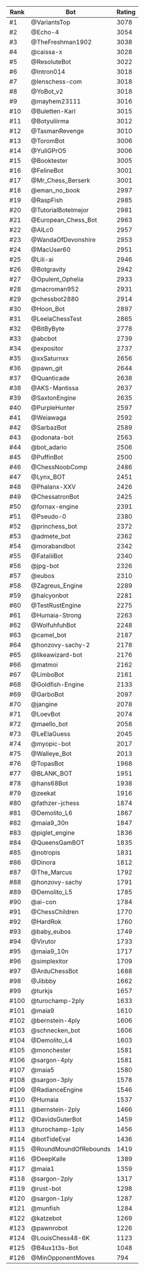 Rank|Bot|Rating
---|---|---
#1|@VariantsTop|3078
#2|@Echo-4|3054
#3|@TheFreshman1902|3038
#4|@caissa-x|3028
#5|@ResoluteBot|3022
#6|@Intron014|3018
#7|@lenschess-com|3018
#8|@YoBot_v2|3018
#9|@mayhem23111|3016
#10|@Buletten-Karl|3015
#11|@Botyuliirma|3012
#12|@TasmanRevenge|3010
#13|@ToromBot|3006
#14|@YuliGPrO5|3006
#15|@Booktester|3005
#16|@FelineBot|3001
#17|@Mr_Chess_Berserk|3001
#18|@eman_no_book|2997
#19|@RaspFish|2985
#20|@TutorialBotelmejor|2981
#21|@European_Chess_Bot|2963
#22|@AILc0|2957
#23|@WandaOfDevonshire|2953
#24|@MacUser60|2951
#25|@Lili-ai|2946
#26|@Botgravity|2942
#27|@Opulent_Ophelia|2933
#28|@macroman952|2931
#29|@chessbot2880|2914
#30|@Hoon_Bot|2897
#31|@LeelaChessTest|2865
#32|@BitByByte|2778
#33|@abcbot|2739
#34|@expositor|2737
#35|@xxSaturnxx|2656
#36|@pawn_git|2644
#37|@Quanticade|2638
#38|@AKS-Mantissa|2637
#39|@SaxtonEngine|2635
#40|@PurpleHunter|2597
#41|@Weiawaga|2592
#42|@SarbazBot|2589
#43|@odonata-bot|2563
#44|@bot_adario|2506
#45|@PuffinBot|2500
#46|@ChessNoobComp|2486
#47|@Lynx_BOT|2451
#48|@Phalanx-XXV|2426
#49|@ChessatronBot|2425
#50|@fornax-engine|2391
#51|@Pseudo-0|2380
#52|@princhess_bot|2372
#53|@admete_bot|2362
#54|@morabandbot|2342
#55|@FataliiBot|2340
#56|@jpg-bot|2326
#57|@eubos|2310
#58|@Zagreus_Engine|2289
#59|@halcyonbot|2281
#60|@TestRustEngine|2275
#61|@Humaia-Strong|2263
#62|@WolfuhfuhBot|2248
#63|@camel_bot|2187
#64|@honzovy-sachy-2|2178
#65|@likeawizard-bot|2176
#66|@matmoi|2162
#67|@LimboBot|2161
#68|@Goldfish-Engine|2133
#69|@GarboBot|2097
#70|@jangine|2078
#71|@LoevBot|2074
#72|@maello_bot|2058
#73|@LeElaGuess|2045
#74|@myopic-bot|2017
#75|@Walleye_Bot|2013
#76|@TopasBot|1968
#77|@BLANK_BOT|1951
#78|@hans68Bot|1938
#79|@zeekat|1916
#80|@fathzer-jchess|1874
#81|@Demolito_L6|1867
#82|@maia9_30n|1847
#83|@piglet_engine|1836
#84|@QueensGamBOT|1835
#85|@notropis|1831
#86|@Dinora|1812
#87|@The_Marcus|1792
#88|@honzovy-sachy|1791
#89|@Demolito_L5|1785
#90|@ai-con|1784
#91|@ChessChildren|1770
#92|@HardRok|1760
#93|@baby_eubos|1749
#94|@Virutor|1733
#95|@maia9_10n|1717
#96|@simplexitor|1709
#97|@ArduChessBot|1688
#98|@Jibbby|1662
#99|@turkjs|1657
#100|@turochamp-2ply|1633
#101|@maia9|1610
#102|@bernstein-4ply|1606
#103|@schnecken_bot|1606
#104|@Demolito_L4|1603
#105|@monchester|1581
#106|@sargon-4ply|1581
#107|@maia5|1580
#108|@sargon-3ply|1578
#109|@RadianceEngine|1546
#110|@Humaia|1537
#111|@bernstein-2ply|1466
#112|@DavidsGuterBot|1459
#113|@turochamp-1ply|1456
#114|@botTideEval|1436
#115|@RoundMoundOfRebounds|1419
#116|@DeepKalle|1389
#117|@maia1|1359
#118|@sargon-2ply|1317
#119|@rust-bot|1298
#120|@sargon-1ply|1287
#121|@munfish|1284
#122|@katzebot|1269
#123|@pawnrobot|1226
#124|@LouisChess48-6K|1123
#125|@B4ux1t3s-Bot|1048
#126|@MinOpponentMoves|794
